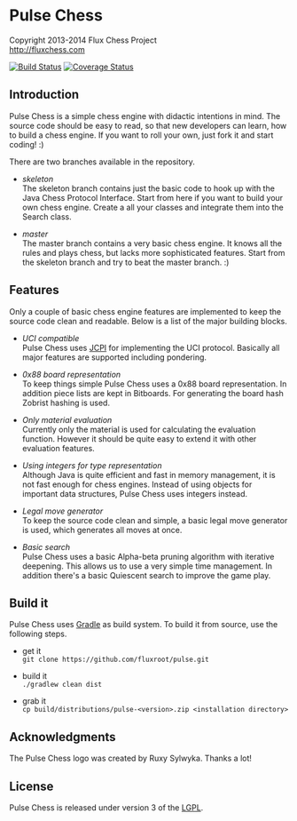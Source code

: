 Pulse Chess
===========

Copyright 2013-2014 Flux Chess Project  
http://fluxchess.com

[![Build Status](https://travis-ci.org/fluxroot/pulse.png?branch=master)](https://travis-ci.org/fluxroot/pulse) [![Coverage Status](https://coveralls.io/repos/fluxroot/pulse/badge.png?branch=master)](https://coveralls.io/r/fluxroot/pulse?branch=master)


Introduction
------------
Pulse Chess is a simple chess engine with didactic intentions in mind. 
The source code should be easy to read, so that new developers can 
learn, how to build a chess engine. If you want to roll your own, just 
fork it and start coding! :) 

There are two branches available in the repository.

- *skeleton*  
The skeleton branch contains just the basic code to hook up with the 
Java Chess Protocol Interface. Start from here if you want to build your 
own chess engine. Create a all your classes and integrate them into the 
Search class. 

- *master*  
The master branch contains a very basic chess engine. It knows all the 
rules and plays chess, but lacks more sophisticated features. Start from 
the skeleton branch and try to beat the master branch. :) 


Features
--------
Only a couple of basic chess engine features are implemented to keep the 
source code clean and readable. Below is a list of the major building 
blocks. 

- *UCI compatible*  
Pulse Chess uses [JCPI] for implementing the UCI protocol. Basically all 
major features are supported including pondering. 

- *0x88 board representation*  
To keep things simple Pulse Chess uses a 0x88 board representation. In 
addition piece lists are kept in Bitboards. For generating the board 
hash Zobrist hashing is used. 

- *Only material evaluation*  
Currently only the material is used for calculating the evaluation 
function. However it should be quite easy to extend it with other
evaluation features. 

- *Using integers for type representation*  
Although Java is quite efficient and fast in memory management, it is
not fast enough for chess engines. Instead of using objects for 
important data structures, Pulse Chess uses integers instead. 

- *Legal move generator*  
To keep the source code clean and simple, a basic legal move generator 
is used, which generates all moves at once. 

- *Basic search*  
Pulse Chess uses a basic Alpha-beta pruning algorithm with iterative 
deepening. This allows us to use a very simple time management. In 
addition there's a basic Quiescent search to improve the game play. 


Build it
--------
Pulse Chess uses [Gradle] as build system. To build it from source, use 
the following steps. 

- get it  
`git clone https://github.com/fluxroot/pulse.git`

- build it  
`./gradlew clean dist`

- grab it  
`cp build/distributions/pulse-<version>.zip <installation directory>`


Acknowledgments
---------------
The Pulse Chess logo was created by Ruxy Sylwyka. Thanks a lot!


License
-------
Pulse Chess is released under version 3 of the [LGPL].


[JCPI]: https://github.com/fluxroot/jcpi
[Gradle]: http://gradle.org/
[LGPL]: http://www.gnu.org/copyleft/lgpl.html

